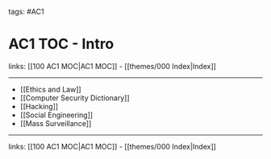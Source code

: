 tags: #AC1

# AC1 TOC - Intro

links:  [[100 AC1 MOC|AC1 MOC]] - [[themes/000 Index|Index]]

---

- [[Ethics and Law]]
- [[Computer Security Dictionary]]
- [[Hacking]]
- [[Social Engineering]]
- [[Mass Surveillance]]

---
links:  [[100 AC1 MOC|AC1 MOC]] - [[themes/000 Index|Index]]